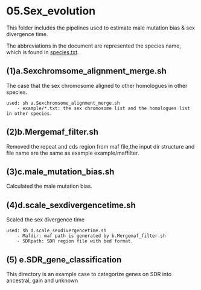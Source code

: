 # 05.Sex_evolution
This folder includes the pipelines used to estimate male mutation bias & sex divergence time.

The abbreviations in the document are represented the species name, which is found in [species.txt](https://github.com/Dived-Jin/Gecko_Sexchromosome/blob/af3026331796bd45a6fcf1bb4dc1415eb5a400ed/species.txt).

## (1)a.Sexchromsome_alignment_merge.sh
The case that the sex chromosome aligned to other homologues in other species.
```
used: sh a.Sexchromsome_alignment_merge.sh
    - example/*.txt: the sex chromosome list and the homologues list in other species.
```

## (2)b.Mergemaf_filter.sh
Removed the repeat and cds region from maf file,the input dir structure and file name are the same as example example/maffilter.

## (3)c.male_mutation_bias.sh
Calculated the male mutation bias.

## (4)d.scale_sexdivergencetime.sh
Scaled the sex divergence time
```
used: sh d.scale_sexdivergencetime.sh
    - Mafdir: maf path is generated by b.Mergemaf_filter.sh
    - SDRpath: SDR region file with bed format.
```

## (5) e.SDR_gene_classification
This directory is an example case to categorize genes on SDR into ancestral, gain and unknown
